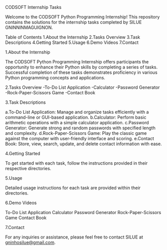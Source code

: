 CODSOFT Internship Tasks

Welcome to the CODSOFT Python Programming Internship! This repository contains the solutions for the internship tasks completed by SILUE GNINNINMAGUIGNON.

Table of Contents
1.About the Internship
2.Tasks Overview
3.Task Descriptions
4.Getting Started
5.Usage
6.Demo Videos
7.Contact

1.About the Internship

The CODSOFT Python Programming Internship offers participants the opportunity to enhance their Python skills by completing a series of tasks. Successful completion of these tasks demonstrates proficiency in various Python programming concepts and applications.

2.Tasks Overview
-To-Do List Application
-Calculator
-Password Generator
-Rock-Paper-Scissors Game
-Contact Book

3.Task Descriptions

a.To-Do List Application: Manage and organize tasks efficiently with a command-line or GUI-based application.
b.Calculator: Perform basic arithmetic operations with a simple calculator application.
c.Password Generator: Generate strong and random passwords with specified length and complexity.
d.Rock-Paper-Scissors Game: Play the classic game against the computer with user-friendly interface and scoring.
e.Contact Book: Store, view, search, update, and delete contact information with ease.

4.Getting Started

To get started with each task, follow the instructions provided in their respective directories.

5.Usage

Detailed usage instructions for each task are provided within their directories.

6.Demo Videos

To-Do List Application
Calculator
Password Generator
Rock-Paper-Scissors Game
Contact Book

7.Contact

For any inquiries or assistance, please feel free to contact SILUE at gninhosilue@gmail.com.
